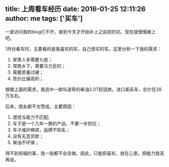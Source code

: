 title: 上周看车经历
date: 2016-01-25 12:11:26
author: me
tags: ['买车']
---

一直访问我的blog打不开，直到今天才开始补上之前挖的坑。现在就慢慢被上吧。

1月份看车时，主要看的是我喜欢的车，自己想买的车。这里分析一下我的需求：

1. 家里人多需要七座；
2. 常跑乡下，需要马力足的；
3. 需要质量过硬；
4. 性价比偏高的；



根据上面的需求，我选中一款叫道奇的柴油2.0T舒适款。进口美系车，总价在28万左右。


后来，朋友都不太赞成，主要原因：

1. 感觉与能力不匹配;
2. 车子是一个几年一换的产品，不要一步到位；
3. 车子维护麻烦，品牌不知名；
4. 没有无息贷款；
5. 柴油不环保；


得不到祝福的事，我一般都不会去做。因此，只能把喜欢，放在心里。把能力提高再说。
